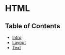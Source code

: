 # HTML

## Table of Contents

- [Intro](../../tree/intro)
- [Layout](../../tree/layout)
- [Text](../../tree/text)